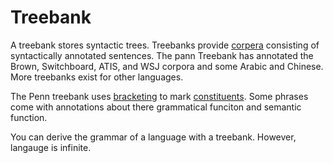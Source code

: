 # Treebank 

A treebank stores syntactic trees. Treebanks provide [corpera](Corpus.md) consisting of syntactically annotated sentences. The pann Treebank has annotated the Brown, Switchboard, ATIS, and WSJ corpora and some Arabic and Chinese. More treebanks exist for other languages. 

The Penn treebank uses [bracketing](grammar.md) to mark [constituents](Constituency.md). Some phrases come with annotations about there grammatical funciton and semantic function. 

You can derive the grammar of a language with a treebank. However, langauge is infinite. 